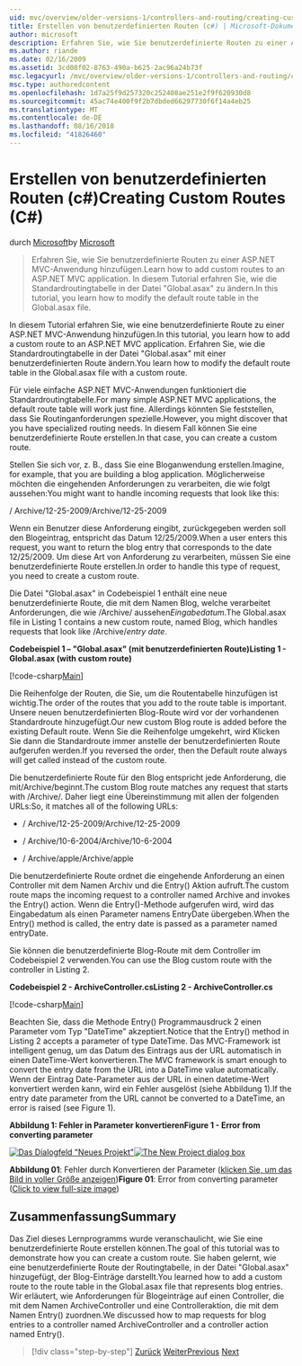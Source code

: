 ```yaml
---
uid: mvc/overview/older-versions-1/controllers-and-routing/creating-custom-routes-cs
title: Erstellen von benutzerdefinierten Routen (c#) | Microsoft-Dokumentation
author: microsoft
description: Erfahren Sie, wie Sie benutzerdefinierte Routen zu einer ASP.NET MVC-Anwendung hinzufügen. In diesem Tutorial erfahren Sie, wie die Standardroutingtabelle in der Datei "Global.asax" zu ändern.
ms.author: riande
ms.date: 02/16/2009
ms.assetid: 3cd08f02-8763-490a-b625-2ac96a24b73f
msc.legacyurl: /mvc/overview/older-versions-1/controllers-and-routing/creating-custom-routes-cs
msc.type: authoredcontent
ms.openlocfilehash: 1d7a25f9d257320c252408ae251e2f9f620930d8
ms.sourcegitcommit: 45ac74e400f9f2b7dbded66297730f6f14a4eb25
ms.translationtype: MT
ms.contentlocale: de-DE
ms.lasthandoff: 08/16/2018
ms.locfileid: "41826460"
---
```

<a name="creating-custom-routes-c"></a><span data-ttu-id="05f7a-104">Erstellen von benutzerdefinierten Routen (c#)</span><span class="sxs-lookup"><span data-stu-id="05f7a-104">Creating Custom Routes (C#)</span></span>
====================
<span data-ttu-id="05f7a-105">durch [Microsoft](https://github.com/microsoft)</span><span class="sxs-lookup"><span data-stu-id="05f7a-105">by [Microsoft](https://github.com/microsoft)</span></span>

> <span data-ttu-id="05f7a-106">Erfahren Sie, wie Sie benutzerdefinierte Routen zu einer ASP.NET MVC-Anwendung hinzufügen.</span><span class="sxs-lookup"><span data-stu-id="05f7a-106">Learn how to add custom routes to an ASP.NET MVC application.</span></span> <span data-ttu-id="05f7a-107">In diesem Tutorial erfahren Sie, wie die Standardroutingtabelle in der Datei "Global.asax" zu ändern.</span><span class="sxs-lookup"><span data-stu-id="05f7a-107">In this tutorial, you learn how to modify the default route table in the Global.asax file.</span></span>


<span data-ttu-id="05f7a-108">In diesem Tutorial erfahren Sie, wie eine benutzerdefinierte Route zu einer ASP.NET MVC-Anwendung hinzufügen.</span><span class="sxs-lookup"><span data-stu-id="05f7a-108">In this tutorial, you learn how to add a custom route to an ASP.NET MVC application.</span></span> <span data-ttu-id="05f7a-109">Erfahren Sie, wie die Standardroutingtabelle in der Datei "Global.asax" mit einer benutzerdefinierten Route ändern.</span><span class="sxs-lookup"><span data-stu-id="05f7a-109">You learn how to modify the default route table in the Global.asax file with a custom route.</span></span>

<span data-ttu-id="05f7a-110">Für viele einfache ASP.NET MVC-Anwendungen funktioniert die Standardroutingtabelle.</span><span class="sxs-lookup"><span data-stu-id="05f7a-110">For many simple ASP.NET MVC applications, the default route table will work just fine.</span></span> <span data-ttu-id="05f7a-111">Allerdings könnten Sie feststellen, dass Sie Routinganforderungen spezielle.</span><span class="sxs-lookup"><span data-stu-id="05f7a-111">However, you might discover that you have specialized routing needs.</span></span> <span data-ttu-id="05f7a-112">In diesem Fall können Sie eine benutzerdefinierte Route erstellen.</span><span class="sxs-lookup"><span data-stu-id="05f7a-112">In that case, you can create a custom route.</span></span>

<span data-ttu-id="05f7a-113">Stellen Sie sich vor, z. B., dass Sie eine Bloganwendung erstellen.</span><span class="sxs-lookup"><span data-stu-id="05f7a-113">Imagine, for example, that you are building a blog application.</span></span> <span data-ttu-id="05f7a-114">Möglicherweise möchten die eingehenden Anforderungen zu verarbeiten, die wie folgt aussehen:</span><span class="sxs-lookup"><span data-stu-id="05f7a-114">You might want to handle incoming requests that look like this:</span></span>

<span data-ttu-id="05f7a-115">/ Archive/12-25-2009</span><span class="sxs-lookup"><span data-stu-id="05f7a-115">/Archive/12-25-2009</span></span>

<span data-ttu-id="05f7a-116">Wenn ein Benutzer diese Anforderung eingibt, zurückgegeben werden soll den Blogeintrag, entspricht das Datum 12/25/2009.</span><span class="sxs-lookup"><span data-stu-id="05f7a-116">When a user enters this request, you want to return the blog entry that corresponds to the date 12/25/2009.</span></span> <span data-ttu-id="05f7a-117">Um diese Art von Anforderung zu verarbeiten, müssen Sie eine benutzerdefinierte Route erstellen.</span><span class="sxs-lookup"><span data-stu-id="05f7a-117">In order to handle this type of request, you need to create a custom route.</span></span>

<span data-ttu-id="05f7a-118">Die Datei "Global.asax" in Codebeispiel 1 enthält eine neue benutzerdefinierte Route, die mit dem Namen Blog, welche verarbeitet Anforderungen, die wie /Archive/ aussehen*Eingabedatum*.</span><span class="sxs-lookup"><span data-stu-id="05f7a-118">The Global.asax file in Listing 1 contains a new custom route, named Blog, which handles requests that look like /Archive/*entry date*.</span></span>

<span data-ttu-id="05f7a-119">**Codebeispiel 1 – "Global.asax" (mit benutzerdefinierten Route)**</span><span class="sxs-lookup"><span data-stu-id="05f7a-119">**Listing 1 - Global.asax (with custom route)**</span></span>

[!code-csharp[Main](creating-custom-routes-cs/samples/sample1.cs)]

<span data-ttu-id="05f7a-120">Die Reihenfolge der Routen, die Sie, um die Routentabelle hinzufügen ist wichtig.</span><span class="sxs-lookup"><span data-stu-id="05f7a-120">The order of the routes that you add to the route table is important.</span></span> <span data-ttu-id="05f7a-121">Unsere neuen benutzerdefinierten Blog-Route wird vor der vorhandenen Standardroute hinzugefügt.</span><span class="sxs-lookup"><span data-stu-id="05f7a-121">Our new custom Blog route is added before the existing Default route.</span></span> <span data-ttu-id="05f7a-122">Wenn Sie die Reihenfolge umgekehrt, wird Klicken Sie dann die Standardroute immer anstelle der benutzerdefinierten Route aufgerufen werden.</span><span class="sxs-lookup"><span data-stu-id="05f7a-122">If you reversed the order, then the Default route always will get called instead of the custom route.</span></span>

<span data-ttu-id="05f7a-123">Die benutzerdefinierte Route für den Blog entspricht jede Anforderung, die mit/Archive/beginnt.</span><span class="sxs-lookup"><span data-stu-id="05f7a-123">The custom Blog route matches any request that starts with /Archive/.</span></span> <span data-ttu-id="05f7a-124">Daher liegt eine Übereinstimmung mit allen der folgenden URLs:</span><span class="sxs-lookup"><span data-stu-id="05f7a-124">So, it matches all of the following URLs:</span></span>

- <span data-ttu-id="05f7a-125">/ Archive/12-25-2009</span><span class="sxs-lookup"><span data-stu-id="05f7a-125">/Archive/12-25-2009</span></span>

- <span data-ttu-id="05f7a-126">/ Archive/10-6-2004</span><span class="sxs-lookup"><span data-stu-id="05f7a-126">/Archive/10-6-2004</span></span>

- <span data-ttu-id="05f7a-127">/ Archive/apple</span><span class="sxs-lookup"><span data-stu-id="05f7a-127">/Archive/apple</span></span>

<span data-ttu-id="05f7a-128">Die benutzerdefinierte Route ordnet die eingehende Anforderung an einen Controller mit dem Namen Archiv und die Entry() Aktion aufruft.</span><span class="sxs-lookup"><span data-stu-id="05f7a-128">The custom route maps the incoming request to a controller named Archive and invokes the Entry() action.</span></span> <span data-ttu-id="05f7a-129">Wenn die Entry()-Methode aufgerufen wird, wird das Eingabedatum als einen Parameter namens EntryDate übergeben.</span><span class="sxs-lookup"><span data-stu-id="05f7a-129">When the Entry() method is called, the entry date is passed as a parameter named entryDate.</span></span>

<span data-ttu-id="05f7a-130">Sie können die benutzerdefinierte Blog-Route mit dem Controller im Codebeispiel 2 verwenden.</span><span class="sxs-lookup"><span data-stu-id="05f7a-130">You can use the Blog custom route with the controller in Listing 2.</span></span>

<span data-ttu-id="05f7a-131">**Codebeispiel 2 - ArchiveController.cs**</span><span class="sxs-lookup"><span data-stu-id="05f7a-131">**Listing 2 - ArchiveController.cs**</span></span>

[!code-csharp[Main](creating-custom-routes-cs/samples/sample2.cs)]

<span data-ttu-id="05f7a-132">Beachten Sie, dass die Methode Entry() Programmausdruck 2 einen Parameter vom Typ "DateTime" akzeptiert.</span><span class="sxs-lookup"><span data-stu-id="05f7a-132">Notice that the Entry() method in Listing 2 accepts a parameter of type DateTime.</span></span> <span data-ttu-id="05f7a-133">Das MVC-Framework ist intelligent genug, um das Datum des Eintrags aus der URL automatisch in einen DateTime-Wert konvertieren.</span><span class="sxs-lookup"><span data-stu-id="05f7a-133">The MVC framework is smart enough to convert the entry date from the URL into a DateTime value automatically.</span></span> <span data-ttu-id="05f7a-134">Wenn der Eintrag Date-Parameter aus der URL in einen datetime-Wert konvertiert werden kann, wird ein Fehler ausgelöst (siehe Abbildung 1).</span><span class="sxs-lookup"><span data-stu-id="05f7a-134">If the entry date parameter from the URL cannot be converted to a DateTime, an error is raised (see Figure 1).</span></span>

<span data-ttu-id="05f7a-135">**Abbildung 1: Fehler in Parameter konvertieren**</span><span class="sxs-lookup"><span data-stu-id="05f7a-135">**Figure 1 - Error from converting parameter**</span></span>


<span data-ttu-id="05f7a-136">[![Das Dialogfeld "Neues Projekt"](creating-custom-routes-cs/_static/image1.jpg)](creating-custom-routes-cs/_static/image1.png)</span><span class="sxs-lookup"><span data-stu-id="05f7a-136">[![The New Project dialog box](creating-custom-routes-cs/_static/image1.jpg)](creating-custom-routes-cs/_static/image1.png)</span></span>

<span data-ttu-id="05f7a-137">**Abbildung 01**: Fehler durch Konvertieren der Parameter ([klicken Sie, um das Bild in voller Größe anzeigen](creating-custom-routes-cs/_static/image2.png))</span><span class="sxs-lookup"><span data-stu-id="05f7a-137">**Figure 01**: Error from converting parameter ([Click to view full-size image](creating-custom-routes-cs/_static/image2.png))</span></span>


## <a name="summary"></a><span data-ttu-id="05f7a-138">Zusammenfassung</span><span class="sxs-lookup"><span data-stu-id="05f7a-138">Summary</span></span>

<span data-ttu-id="05f7a-139">Das Ziel dieses Lernprogramms wurde veranschaulicht, wie Sie eine benutzerdefinierte Route erstellen können.</span><span class="sxs-lookup"><span data-stu-id="05f7a-139">The goal of this tutorial was to demonstrate how you can create a custom route.</span></span> <span data-ttu-id="05f7a-140">Sie haben gelernt, wie eine benutzerdefinierte Route der Routingtabelle, in der Datei "Global.asax" hinzugefügt, der Blog-Einträge darstellt.</span><span class="sxs-lookup"><span data-stu-id="05f7a-140">You learned how to add a custom route to the route table in the Global.asax file that represents blog entries.</span></span> <span data-ttu-id="05f7a-141">Wir erläutert, wie Anforderungen für Blogeinträge auf einen Controller, die mit dem Namen ArchiveController und eine Controlleraktion, die mit dem Namen Entry() zuordnen.</span><span class="sxs-lookup"><span data-stu-id="05f7a-141">We discussed how to map requests for blog entries to a controller named ArchiveController and a controller action named Entry().</span></span>

> [!div class="step-by-step"]
> <span data-ttu-id="05f7a-142">[Zurück](aspnet-mvc-controllers-overview-cs.md)
> [Weiter](creating-a-route-constraint-cs.md)</span><span class="sxs-lookup"><span data-stu-id="05f7a-142">[Previous](aspnet-mvc-controllers-overview-cs.md)
[Next](creating-a-route-constraint-cs.md)</span></span>
